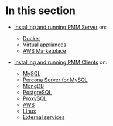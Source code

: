 # In this section

- [Installing and running PMM Server](server/index.md) on:
    - [Docker](server/docker.md)
    - [Virtual appliances](server/virtual-appliance.md)
    - [AWS Marketplace](server/aws.md)

- [Installing and running PMM Clients](client/index.md) on:
    - [MySQL](client/mysql.md)
    - [Percona Server for MySQL](client/percona-server.md)
    - [MongDB](client/mongodb.md)
    - [PostgreSQL](client/postgresql.md)
    - [ProxySQL](client/proxysql.md)
    - [AWS](client/aws.md)
    - [Linux](client/linux.md)
    - [External services](client/external.md)
